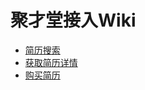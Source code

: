 # 聚才堂接入Wiki

* [简历搜索](https://github.com/huoyanyun/jucaitang/wiki/%E7%AE%80%E5%8E%86%E6%90%9C%E7%B4%A2)
* [获取简历详情](https://github.com/huoyanyun/jucaitang/wiki/%E8%8E%B7%E5%8F%96%E7%AE%80%E5%8E%86%E8%AF%A6%E6%83%85)
* [购买简历](https://github.com/huoyanyun/jucaitang/wiki/%E8%B4%AD%E4%B9%B0%E7%AE%80%E5%8E%86)
